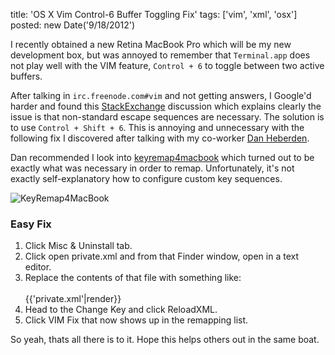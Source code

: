 title: 'OS X Vim Control-6 Buffer Toggling Fix'
tags: ['vim', 'xml', 'osx']
posted: new Date('9/18/2012')

I recently obtained a new Retina MacBook Pro which will be my new development
box, but was annoyed to remember that `Terminal.app` does not play well with
the VIM feature, `Control + 6` to toggle between two active buffers.

After talking in `irc.freenode.com#vim` and not getting answers, I Google'd
harder and found this
[StackExchange](http://apple.stackexchange.com/questions/24261/how-do-i-send-c-that-is-control-slash-to-the-terminal)
discussion which explains clearly the issue is that
non-standard escape sequences are necessary.  The solution is to use
`Control + Shift + 6`.  This is annoying and unnecessary with the following
fix I discovered after talking with my co-worker [Dan Heberden](http://danheberden.com/).

Dan recommended I look into
[keyremap4macbook](https://github.com/tekezo/KeyRemap4MacBook) which turned out
to be exactly what was necessary in order to remap.  Unfortunately, it's not
exactly self-explanatory how to configure custom key sequences.

![KeyRemap4MacBook](/post/os-x-vim-control-6-buffer-toggling-fix/assets/keyremap.png)

### Easy Fix ###

1. Click Misc & Uninstall tab.
2. Click open private.xml and from that Finder window, open in a text editor.
3. Replace the contents of that file with something like:<br><br>
{{'private.xml'|render}}
4. Head to the Change Key and click ReloadXML.
5. Click VIM Fix that now shows up in the remapping list.

So yeah, thats all there is to it.  Hope this helps others out in the same
boat.
